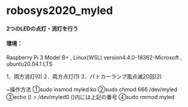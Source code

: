# robosys2020_myled
####  2つのLEDの点灯・消灯を行う

#### 環境：
Raspberry Pi 3 Model B+  , Linux(WSL) version4.4.0-18362-Microsoft , ubuntu20.04.1 LTS

1．両方消灯(0)
2．両方点灯(1)
3．パトカーランプ風点滅20回(2)

~操作方法
	①sudo insmod myled.ko
	②sudo chmod 666 /dev/myled 
        ③echo () > /dev/myled0      ()内には上記の番号 
	④sudo rmmod myled
